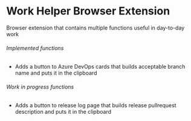 # Work Helper Browser Extension

Browser extension that contains multiple functions useful in day-to-day work

###### Implemented functions
- Adds a button to Azure DevOps cards that builds acceptable branch name and puts it in the clipboard

###### Work in progress functions
- Adds a button to release log page that builds release pullrequest description and puts it in the clipboard
